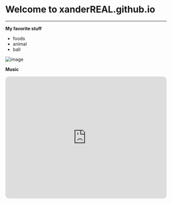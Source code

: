 # Welcome to xanderREAL.github.io 
---
**My favorite stuff**
- foods
- animal
- ball

![image](https://rsmvet.com/wp-content/uploads/2019/06/dog-playing-with-ball.jpg)

**Music**
<iframe style="border-radius:12px" src="https://open.spotify.com/embed/playlist/16RC7YwHAllshWOKbSPckp?utm_source=generator" width="100%" height="380" frameBorder="0" allowfullscreen="" allow="autoplay; clipboard-write; encrypted-media; fullscreen; picture-in-picture" loading="lazy"></iframe>
